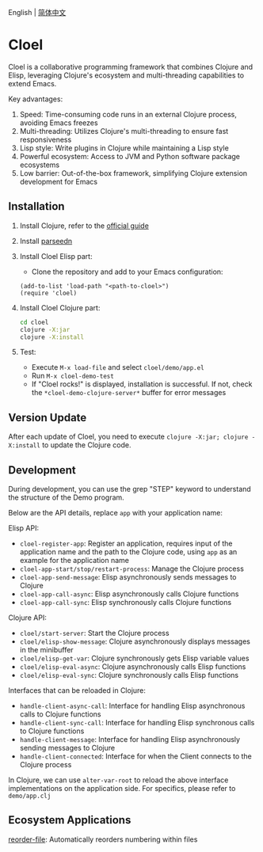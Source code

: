 English | [简体中文](./README.zh-CN.md)

# Cloel

Cloel is a collaborative programming framework that combines Clojure and Elisp, leveraging Clojure's ecosystem and multi-threading capabilities to extend Emacs.

Key advantages:
1. Speed: Time-consuming code runs in an external Clojure process, avoiding Emacs freezes
2. Multi-threading: Utilizes Clojure's multi-threading to ensure fast responsiveness
3. Lisp style: Write plugins in Clojure while maintaining a Lisp style
4. Powerful ecosystem: Access to JVM and Python software package ecosystems
5. Low barrier: Out-of-the-box framework, simplifying Clojure extension development for Emacs

## Installation

1. Install Clojure, refer to the [official guide](https://clojure.org/guides/install_clojure)

2. Install [parseedn](https://github.com/clojure-emacs/parseedn)

3. Install Cloel Elisp part:
   - Clone the repository and add to your Emacs configuration:
   ```elisp
   (add-to-list 'load-path "<path-to-cloel>")
   (require 'cloel)
   ```

4. Install Cloel Clojure part:
   ```bash
   cd cloel
   clojure -X:jar
   clojure -X:install
   ```

5. Test:
   - Execute `M-x load-file` and select `cloel/demo/app.el`
   - Run `M-x cloel-demo-test`
   - If "Cloel rocks!" is displayed, installation is successful. If not, check the `*cloel-demo-clojure-server*` buffer for error messages

## Version Update
After each update of Cloel, you need to execute `clojure -X:jar; clojure -X:install` to update the Clojure code. 

## Development
During development, you can use the grep "STEP" keyword to understand the structure of the Demo program.

Below are the API details, replace `app` with your application name:

Elisp API:
- `cloel-register-app`: Register an application, requires input of the application name and the path to the Clojure code, using `app` as an example for the application name
- `cloel-app-start/stop/restart-process`: Manage the Clojure process
- `cloel-app-send-message`: Elisp asynchronously sends messages to Clojure
- `cloel-app-call-async`: Elisp asynchronously calls Clojure functions
- `cloel-app-call-sync`: Elisp synchronously calls Clojure functions

Clojure API:
- `cloel/start-server`: Start the Clojure process
- `cloel/elisp-show-message`: Clojure asynchronously displays messages in the minibuffer
- `cloel/elisp-get-var`: Clojure synchronously gets Elisp variable values
- `cloel/elisp-eval-async`: Clojure asynchronously calls Elisp functions
- `cloel/elisp-eval-sync`: Clojure synchronously calls Elisp functions

Interfaces that can be reloaded in Clojure:
- `handle-client-async-call`: Interface for handling Elisp asynchronous calls to Clojure functions
- `handle-client-sync-call`: Interface for handling Elisp synchronous calls to Clojure functions
- `handle-client-message`: Interface for handling Elisp asynchronously sending messages to Clojure
- `handle-client-connected`: Interface for when the Client connects to the Clojure process

In Clojure, we can use `alter-var-root` to reload the above interface implementations on the application side. For specifics, please refer to `demo/app.clj`

## Ecosystem Applications
[reorder-file](https://github.com/manateelazycat/reorder-file): Automatically reorders numbering within files
